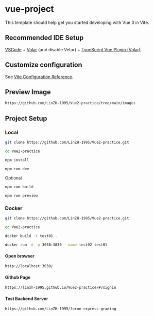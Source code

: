 # vue-project

This template should help get you started developing with Vue 3 in Vite.

## Recommended IDE Setup

[VSCode](https://code.visualstudio.com/) + [Volar](https://marketplace.visualstudio.com/items?itemName=Vue.volar) (and disable Vetur) + [TypeScript Vue Plugin (Volar)](https://marketplace.visualstudio.com/items?itemName=Vue.vscode-typescript-vue-plugin).

## Customize configuration

See [Vite Configuration Reference](https://vitejs.dev/config/).

## Preview Image
```sh
https://github.com/LinZH-1995/Vue2-practice/tree/main/images
```

## Project Setup

### Local
```sh
git clone https://github.com/LinZH-1995/Vue2-practice.git
```
```sh
cd Vue2-practice
```
```sh
npm install
```
```sh
npm run dev
```

Optional
```sh
npm run build
```
```sh
npm run preview
```

### Docker
```sh
git clone https://github.com/LinZH-1995/Vue2-practice.git
```
```sh
cd Vue2-practice
```
```sh
docker build -t test01 .
```
```sh
docker run -d -p 3030:3030 --name test02 test01
```

#### Open browser

```sh
http://localhost:3030/
```

#### Github Page
```sh
https://linzh-1995.github.io/Vue2-practice/#/signin
```

#### Test Backend Server
```sh
https://github.com/LinZH-1995/forum-express-grading
```
